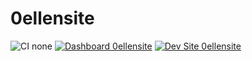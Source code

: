 # 0ellensite

![CI none](https://img.shields.io/badge/ci-none-orange.svg)
[![Dashboard 0ellensite](https://img.shields.io/badge/dashboard-0ellensite-yellow.svg)](https://dashboard.pantheon.io/sites/f9bdb835-57e0-496e-aa40-f6629ded8ebd#dev/code)
[![Dev Site 0ellensite](https://img.shields.io/badge/site-0ellensite-blue.svg)](http://dev-0ellensite.pantheonsite.io/)